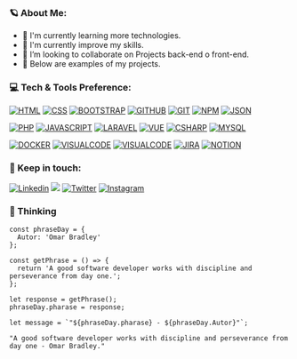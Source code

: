  ### 🪐 About Me:
 
- 👀 I'm currently learning more technologies.
- 🌱 I'm currently improve my skills.
- 💞️ I’m looking to collaborate on Projects back-end o front-end.
- 👻 Below are examples of my projects.

 ### 💻 Tech & Tools Preference:

  [![HTML](https://img.shields.io/badge/HTML5-000000?style=for-the-badge&logo=html5&logoColor=FB2E2E)]()
  [![CSS](https://img.shields.io/badge/css3-000000?style=for-the-badge&logo=css3&logoColor=2EB4FB)]()
  [![BOOTSTRAP](https://img.shields.io/badge/BOOTSTRAP-000000?style=for-the-badge&logo=bootstrap&logoColor=8B2EFB)]()
  [![GITHUB](https://img.shields.io/badge/Github-000000?style=for-the-badge&logo=github&logoColor=FFFFFF)]()
  [![GIT](https://img.shields.io/badge/GIT-000000?style=for-the-badge&logo=git&logoColor=FB692E)]()
  [![NPM](https://img.shields.io/badge/NPM-000000?style=for-the-badge&logo=npm&logoColor=FFFFFF)]()
  [![JSON](https://img.shields.io/badge/JSON-000000?style=for-the-badge&logo=json&logoColor=FFFFFF)]()

  [![PHP](https://img.shields.io/badge/PHP-000000?style=for-the-badge&logo=php&logoColor=3153FF)]()
  [![JAVASCRIPT](https://img.shields.io/badge/Javascript-000000?style=for-the-badge&logo=javascript&logoColor=F8D710)]()
  [![LARAVEL](https://img.shields.io/badge/laravel-000000?style=for-the-badge&logo=laravel&logoColor=FB2E3E)]()
  [![VUE](https://img.shields.io/badge/VUE.JS-000000?style=for-the-badge&logo=vuedotjs&logoColor=44E192)]()
  [![CSHARP](https://img.shields.io/badge/CSHARP-000000?style=for-the-badge&logo=csharp&logoColor=2E6FFB)]()
  [![MYSQL](https://img.shields.io/badge/MYSQL-000000?style=for-the-badge&logo=mysql&logoColor=2EA1FB)]()

  [![DOCKER](https://img.shields.io/badge/DOCKER-000000?style=for-the-badge&logo=docker&logoColor=2EA1FB)]()
  [![VISUALCODE](https://img.shields.io/badge/VISUAL_CODE-000000?style=for-the-badge&logo=visualstudiocode&logoColor=2EA1FB)]()
        [![VISUALCODE](https://img.shields.io/badge/VISUAL_STUDIO-000000?style=for-the-badge&logo=visualstudio&logoColor=8C39B9)]()
  [![JIRA](https://img.shields.io/badge/JIRA-000000?style=for-the-badge&logo=jirasoftware&logoColor=008DE3)]()
  [![NOTION](https://img.shields.io/badge/NOTION-000000?style=for-the-badge&logo=notion&logoColor=FFFFFF)]()
  
   ### 🚥 Keep in touch:
 
 [![Linkedin](https://img.shields.io/badge/LinkedIn-0077B5?style=for-the-badge&logo=linkedin&logoColor=white)](https://www.linkedin.com/in/alevi-rdz)
 <a href="mailto:youalevi@gmail.com?"><img src="https://img.shields.io/badge/gmail-%23DD0031.svg?&style=for-the-badge&logo=gmail&logoColor=white"/></a>
 [![Twitter](https://img.shields.io/badge/Twitter-1DA1F2?style=for-the-badge&logo=twitter&logoColor=white)](https://twitter.com/isaacalevi?t=NkqTUTpgzTX44Gfb3SQUQQ&s=09)
 [![Instagram](https://img.shields.io/badge/Instagram-FF1B94?style=for-the-badge&logo=instagram&logoColor=white)](https://www.instagram.com/aleviwebcoder/)
<!--[![DEV.to](https://img.shields.io/badge/profile-Alevi-0A0A0A?style=for-the-badge&logo=dev.to&logoColor=white)](https://crecimientoweb.com)-->

 ### 💭 Thinking
  
  
  ```
const phraseDay = {
    Autor: 'Omar Bradley'
};

const getPhrase = () => {
    return 'A good software developer works with discipline and perseverance from day one.';
};

let response = getPhrase();
phraseDay.pharase = response;

let message = `"${phraseDay.pharase} - ${phraseDay.Autor}"`;

```

```
"A good software developer works with discipline and perseverance from day one - Omar Bradley."
```
  
  
